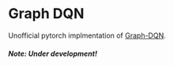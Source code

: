 # Graph DQN

Unofficial pytorch implmentation of [Graph-DQN](http://spirl.info/2019/camera-ready/spirl_camera-ready_07.pdf).

##### Note: Under development!